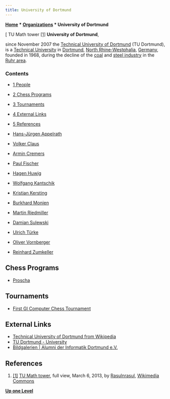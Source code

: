 ```yaml
---
title: University of Dortmund
---
```

**[Home](Home "Home") \* [Organizations](Organizations "Organizations") \* University of Dortmund**



[ TU Math tower <a id="cite-note-1" href="#cite-ref-1">[1]</a>
**University of Dortmund**,  

since November 2007 the [Technical University of Dortmund](https://en.wikipedia.org/wiki/Technical_University_of_Dortmund) (TU Dortmund), is a [Technical University](https://en.wikipedia.org/wiki/Institute_of_technology) in [Dortmund](https://en.wikipedia.org/wiki/Dortmund), [North Rhine-Westphalia](https://en.wikipedia.org/wiki/North_Rhine-Westphalia), [Germany](https://en.wikipedia.org/wiki/Germany), founded in 1968, during the decline of the [coal](https://en.wikipedia.org/wiki/Coal) and [steel industry](https://en.wikipedia.org/wiki/Steel) in the [Ruhr area](https://en.wikipedia.org/wiki/Ruhr). 



### Contents


* [1 People](#people)
* [2 Chess Programs](#chess-programs)
* [3 Tournaments](#tournaments)
* [4 External Links](#external-links)
* [5 References](#references)






* [Hans-Jürgen Appelrath](Hans-J%C3%BCrgen_Appelrath "Hans-Jürgen Appelrath")
* [Volker Claus](Mathematician#VClaus "Mathematician")
* [Armin Cremers](Mathematician#ABCremers "Mathematician")
* [Paul Fischer](Paul_Fischer "Paul Fischer")
* [Hagen Huwig](Hagen_Huwig "Hagen Huwig")
* [Wolfgang Kantschik](index.php?title=Wolfgang_Kantschik&action=edit&redlink=1 "Wolfgang Kantschik (page does not exist)")
* [Kristian Kersting](Kristian_Kersting "Kristian Kersting")
* [Burkhard Monien](Burkhard_Monien "Burkhard Monien")
* [Martin Riedmiller](index.php?title=Martin_Riedmiller&action=edit&redlink=1 "Martin Riedmiller (page does not exist)")
* [Damian Sulewski](index.php?title=Damian_Sulewski&action=edit&redlink=1 "Damian Sulewski (page does not exist)")
* [Ulrich Türke](Ulrich_T%C3%BCrke "Ulrich Türke")
* [Oliver Vornberger](Oliver_Vornberger "Oliver Vornberger")
* [Reinhard Zumkeller](Mathematician#Zumkeller "Mathematician")


## Chess Programs


* [Proscha](Proscha "Proscha")


## Tournaments


* [First GI Computer Chess Tournament](First_GI_Computer_Chess_Tournament "First GI Computer Chess Tournament")


## External Links


* [Technical University of Dortmund from Wikipedia](https://en.wikipedia.org/wiki/Technical_University_of_Dortmund)
* [TU Dortmund - University](https://www.tu-dortmund.de/uni/en/Home/)
 * [Bildgalerien | Alumni der Informatik Dortmund e.V.](https://alumni-informatik-dortmund.de/image) 


## References


1. <a id="cite-ref-1" href="#cite-note-1">[1]</a> [TU Math tower](https://commons.wikimedia.org/wiki/File:TU_Math_tower_full_view.jpg), full view, March 6, 2013, by [Rasulnrasul](https://en.wikipedia.org/wiki/User:Rasulnrasul), [Wikimedia Commons](https://en.wikipedia.org/wiki/Wikimedia_Commons)

**[Up one Level](Organizations "Organizations")**







 
